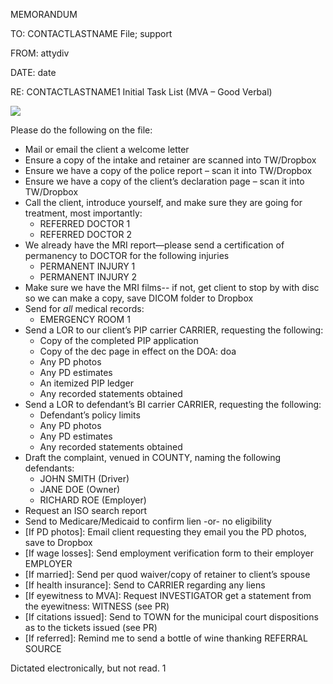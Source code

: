 ﻿MEMORANDUM

TO:	<a name="contactlastname"></a>CONTACTLASTNAME File; <a name="support"></a>support

FROM:	<a name="attydiv"></a>attydiv

DATE:	<a name="date"></a>date 

RE:	<a name="contactlastname1"></a>CONTACTLASTNAME1 Initial Task List (MVA – Good Verbal)

![](Aspose.Words.c2928f2a-3e2b-4a05-853d-1b9cea13a216.001.png)

Please do the following on the file:

- Mail or email the client a welcome letter
- Ensure a copy of the intake and retainer are scanned into TW/Dropbox
- Ensure we have a copy of the police report – scan it into TW/Dropbox
- Ensure we have a copy of the client’s declaration page – scan it into TW/Dropbox
- Call the client, introduce yourself, and make sure they are going for treatment, most importantly:
  - REFERRED DOCTOR 1
  - REFERRED DOCTOR 2
- We already have the MRI report—please send a certification of permanency to DOCTOR for the following injuries
  - PERMANENT INJURY 1
  - PERMANENT INJURY 2
- <a name="_hlk32409212"></a>Make sure we have the MRI films-- if not, get client to stop by with disc so we can make a copy, save DICOM folder to Dropbox
- Send for *all* medical records:
  - EMERGENCY ROOM 1
- Send a LOR to our client’s PIP carrier CARRIER, requesting the following:
  - Copy of the completed PIP application
  - Copy of the dec page in effect on the DOA: <a name="doa"></a>doa
  - Any PD photos
  - Any PD estimates
  - An itemized PIP ledger
  - Any recorded statements obtained
- Send a LOR to defendant’s BI carrier CARRIER, requesting the following:
  - Defendant’s policy limits
  - Any PD photos
  - Any PD estimates
  - Any recorded statements obtained
- <a name="_hlk32409124"></a>Draft the complaint, venued in COUNTY, naming the following defendants:
  - JOHN SMITH (Driver)
  - JANE DOE (Owner)
  - RICHARD ROE (Employer)
- Request an ISO search report
- Send to Medicare/Medicaid to confirm lien -or- no eligibility
- [If PD photos]: Email client requesting they email you the PD photos, save to Dropbox
- [If wage losses]: Send employment verification form to their employer EMPLOYER
- [If married]: Send per quod waiver/copy of retainer to client’s spouse
- [If health insurance]: Send to CARRIER regarding any liens
- [If eyewitness to MVA]: Request INVESTIGATOR get a statement from the eyewitness: WITNESS (see PR)
- [If citations issued]: Send to TOWN for the municipal court dispositions as to the tickets issued (see PR)
- [If referred]: Remind me to send a bottle of wine thanking REFERRAL SOURCE

Dictated electronically, but not read.
1

